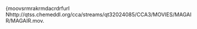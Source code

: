    {moov   srmra   krmda   crdrf    url    Nhttp://qtss.chemeddl.org/cca/streams/qt32024085/CCA3/MOVIES/MAGAIR/MAGAIR.mov .

